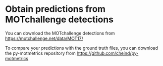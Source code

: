 # Obtain predictions from MOTchallenge detections

You can download the MOTchallenge detections from https://motchallenge.net/data/MOT17/

To compare your predictions with the ground truth files, you can download the py-motmetrics repository from
https://github.com/cheind/py-motmetrics